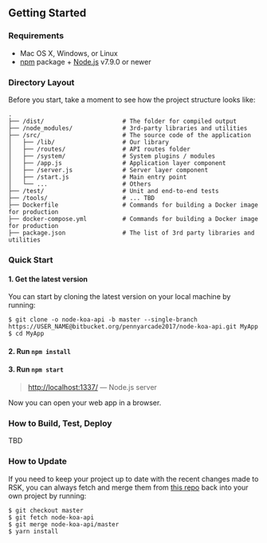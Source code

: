 ## Getting Started

### Requirements

* Mac OS X, Windows, or Linux
* [npm](https://www.npmjs.com/) package + [Node.js](https://nodejs.org/) v7.9.0 or
  newer

### Directory Layout

Before you start, take a moment to see how the project structure looks like:

```
.
├── /dist/                      # The folder for compiled output
├── /node_modules/              # 3rd-party libraries and utilities
├── /src/                       # The source code of the application
│   ├── /lib/                   # Our library
│   ├── /routes/                # API routes folder
│   ├── /system/                # System plugins / modules
│   ├── /app.js                 # Application layer component
│   ├── /server.js              # Server layer component
│   ├── /start.js               # Main entry point
│   └── ...                     # Others
├── /test/                      # Unit and end-to-end tests
├── /tools/                     # ... TBD
├── Dockerfile                  # Commands for building a Docker image for production
├── docker-compose.yml          # Commands for building a Docker image for production
├── package.json                # The list of 3rd party libraries and utilities
```

### Quick Start

#### 1. Get the latest version

You can start by cloning the latest version on your local machine by running:

```shell
$ git clone -o node-koa-api -b master --single-branch https://USER_NAME@bitbucket.org/pennyarcade2017/node-koa-api.git MyApp
$ cd MyApp
```

#### 2. Run `npm install`

#### 3. Run `npm start`

> [http://localhost:1337/](http://localhost:3000/) — Node.js server

Now you can open your web app in a browser.

### How to Build, Test, Deploy

TBD

### How to Update

If you need to keep your project up to date with the recent changes made to RSK,
you can always fetch and merge them from
[this repo](https://bitbucket.org/pennyarcade2017/node-koa-api/) back into your own
project by running:

```shell
$ git checkout master
$ git fetch node-koa-api
$ git merge node-koa-api/master
$ yarn install
```
